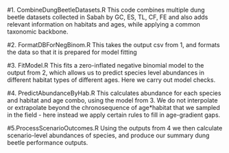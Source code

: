 

#1. CombineDungBeetleDatasets.R
This code combines multiple dung beetle datasets collected in Sabah by GC, ES, TL, CF, FE and 
also adds relevant information on habitats and ages, while applying a common taxonomic backbone.


#2. FormatDBForNegBinom.R
This takes the output csv from 1, and formats the data so that it is prepared for model fitting 

#3. FitModel.R 
This fits a zero-inflated negative binomial model to the output from 2, which allows us to predict 
species level abundances in different habitat types of different ages. Here we carry out model checks.  

#4. PredictAbundanceByHab.R
This calculates abundance for each species and habitat and age combo, using the model from 3. We do 
not interpolate or extrapolate beyond the chronosequence of age*habitat that we sampled in the field - 
here instead we apply certain rules to fill in age-gradient gaps. 

#5.ProcessScenarioOutcomes.R
Using the outputs from 4 we then calculate scenario-level abundances of species, and produce our summary
dung beetle performance outputs. 